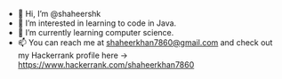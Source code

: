 - 👋 Hi, I’m @shaheershk
- 👀 I’m interested in learning to code in Java.
- 🌱 I’m currently learning computer science.
- 📫 You can reach me at shaheerkhan7860@gmail.com and check out my Hackerrank profile here -> https://www.hackerrank.com/shaheerkhan7860
